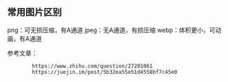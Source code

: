 ## 常用图片区别
png：可无损压缩，有A通道
jpeg：无A通道，有损压缩
webp：体积更小，可动画，有A通道

参考文章： 
            
            https://www.zhihu.com/question/27201061
            https://juejin.im/post/5b32ea55e51d4558bf7c45e0
